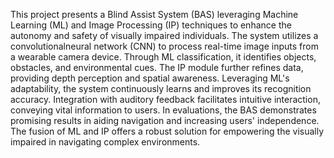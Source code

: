 This project presents a Blind Assist System (BAS) leveraging Machine Learning (ML) and Image Processing (IP) techniques
to enhance the autonomy and safety of visually impaired individuals. The system utilizes a convolutionalneural network 
(CNN) to process real-time image inputs from a wearable camera device. Through ML classification, it identifies objects, 
obstacles, and environmental cues. The IP module further refines data, providing depth perception and spatial awareness. 
Leveraging ML's adaptability, the system continuously learns and improves its recognition accuracy. Integration with 
auditory feedback facilitates intuitive interaction, conveying vital information to users. In evaluations, the BAS demonstrates 
promising results in aiding navigation and increasing users' independence. The fusion of ML and IP offers a robust solution
for empowering the visually impaired in navigating complex environments.
